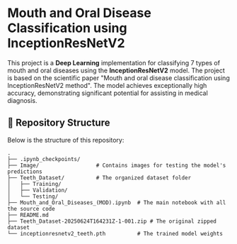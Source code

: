 # Mouth and Oral Disease Classification using InceptionResNetV2

This project is a **Deep Learning** implementation for classifying 7 types of mouth and oral diseases using the **InceptionResNetV2** model. The project is based on the scientific paper "Mouth and oral disease classification using InceptionResNetV2 method". The model achieves exceptionally high accuracy, demonstrating significant potential for assisting in medical diagnosis.

## 📂 Repository Structure

Below is the structure of this repository:

```
.
├── .ipynb_checkpoints/
├── Image/                  # Contains images for testing the model's predictions
├── Teeth_Dataset/          # The organized dataset folder
│   ├── Training/
│   ├── Validation/
│   └── Testing/
├── Mouth_and_Oral_Diseases_(MOD).ipynb  # The main notebook with all the source code
├── README.md             
├── Teeth_Dataset-20250624T164231Z-1-001.zip # The original zipped dataset
└── inceptionresnetv2_teeth.pth          # The trained model weights
```
